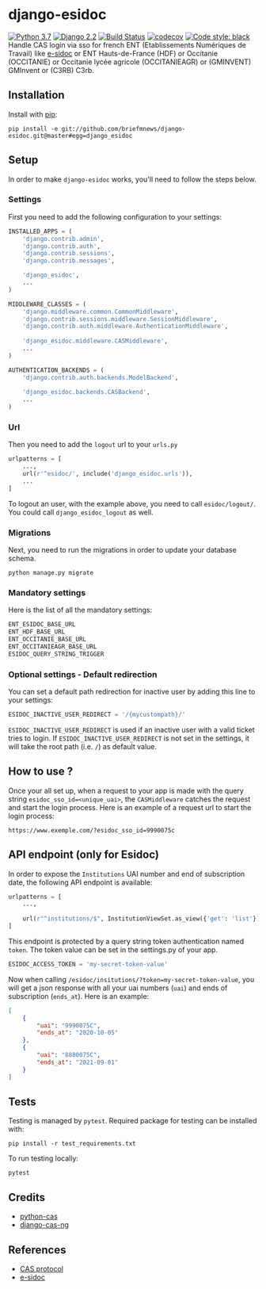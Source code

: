 # django-esidoc
[![Python 3.7](https://img.shields.io/badge/python-3.7-blue.svg)](https://www.python.org/downloads/release/python-270/) 
[![Django 2.2](https://img.shields.io/badge/django-2.2-blue.svg)](https://docs.djangoproject.com/en/2.2/)
[![Build Status](https://travis-ci.org/briefmnews/django-esidoc.svg?branch=master)](https://travis-ci.org/briefmnews/django-esidoc)
[![codecov](https://codecov.io/gh/briefmnews/django-esidoc/branch/master/graph/badge.svg)](https://codecov.io/gh/briefmnews/django-esidoc)
[![Code style: black](https://img.shields.io/badge/code%20style-black-000000.svg)](https://github.com/python/black)  
Handle CAS login via sso for french ENT (Etablissements Numériques de Travail) like 
[e-sidoc](https://www.reseau-canope.fr/notice/e-sidoc.html) or ENT Hauts-de-France (HDF) or Occitanie (OCCITANIE) or Occitanie lycée agricole (OCCITANIEAGR)
or (GMINVENT) GMInvent or (C3RB) C3rb.

## Installation
Install with [pip](https://pip.pypa.io/en/stable/):
```shell
pip install -e git://github.com/briefmnews/django-esidoc.git@master#egg=django_esidoc
```

## Setup
In order to make `django-esidoc` works, you'll need to follow the steps below.

### Settings
First you need to add the following configuration to your settings:
```python
INSTALLED_APPS = (
    'django.contrib.admin',
    'django.contrib.auth',
    'django.contrib.sessions',
    'django.contrib.messages',

    'django_esidoc',
    ...
)

MIDDLEWARE_CLASSES = (
    'django.middleware.common.CommonMiddleware',
    'django.contrib.sessions.middleware.SessionMiddleware',
    'django.contrib.auth.middleware.AuthenticationMiddleware',
    
    'django_esidoc.middleware.CASMiddleware',
    ...
)

AUTHENTICATION_BACKENDS = (
    'django.contrib.auth.backends.ModelBackend',
    
    'django_esidoc.backends.CASBackend',
    ...
)
```

### Url
Then you need to add the `logout` url to your `urls.py`
```python
urlpatterns = [
    ...,
    url(r'^esidoc/', include('django_esidoc.urls')),
    ...
]
```
To logout an user, with the example above, you need to call `esidoc/logout/`. 
You could call `django_esidoc_logout` as well.

### Migrations
Next, you need to run the migrations in order to update your database schema.
```shell
python manage.py migrate
```

### Mandatory settings
Here is the list of all the mandatory settings:
```python
ENT_ESIDOC_BASE_URL
ENT_HDF_BASE_URL
ENT_OCCITANIE_BASE_URL
ENT_OCCITANIEAGR_BASE_URL
ESIDOC_QUERY_STRING_TRIGGER
```

### Optional settings - Default redirection
You can set a default path redirection for inactive user by adding this line to 
your settings:
```python
ESIDOC_INACTIVE_USER_REDIRECT = '/{mycustompath}/'
```
`ESIDOC_INACTIVE_USER_REDIRECT` is used if an inactive user with a valid ticket
tries to login.
If `ESIDOC_INACTIVE_USER_REDIRECT` is not set in the settings, it will take
the root path (i.e. `/`) as default value.


## How to use ?
Once your all set up, when a request to your app is made with the query string 
`esidoc_sso_id=<unique_uai>`, the `CASMiddleware` catches the request and start the login process. 
Here is an example of a request url to start the login process:
```http request
https://www.exemple.com/?esidoc_sso_id=9990075c
```

## API endpoint (only for Esidoc)
In order to expose the `Institutions` UAI number and end of subscription date, the following
API endpoint is available:
```python
urlpatterns = [
    ...,
    
    url(r"^institutions/$", InstitutionViewSet.as_view({'get': 'list'}), name="esidoc_institutions")
]
```
This endpoint is protected by a query string token authentication named `token`. 
The token value can be set in the settings.py of your app.
```python
ESIDOC_ACCESS_TOKEN = 'my-secret-token-value'
```
Now when calling `/esidoc/insitutions/?token=my-secret-token-value`, you will get a json response
with all your uai numbers (`uai`) and ends of subscription (`ends_at`). Here is an example:
```json
[
    {
        "uai": "9990075C",
        "ends_at": "2020-10-05"
    },
    {
        "uai": "8880075C",
        "ends_at": "2021-09-01"
    }
]
```

## Tests
Testing is managed by `pytest`. Required package for testing can be installed with:
```shell
pip install -r test_requirements.txt
```
To run testing locally:
```shell
pytest
```

## Credits
- [python-cas](https://github.com/python-cas/python-cas)
- [django-cas-ng](https://github.com/mingchen/django-cas-ng)

## References
- [CAS protocol](https://www.apereo.org/projects/cas)
- [e-sidoc](https://www.reseau-canope.fr/notice/e-sidoc.html)
